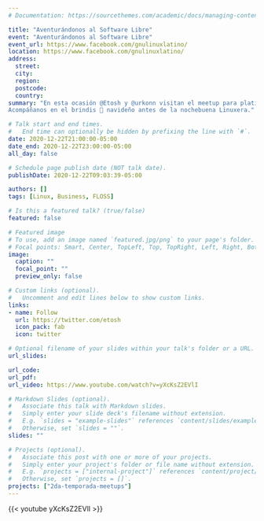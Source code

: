 ```yaml
---
# Documentation: https://sourcethemes.com/academic/docs/managing-content/

title: "Aventurándonos al Software Libre"
event: "Aventurándonos al Software Libre"
event_url: https://www.facebook.com/gnulinuxlatino/
location: https://www.facebook.com/gnulinuxlatino/
address:
  street:
  city:
  region:
  postcode:
  country:
summary: "En esta ocasión @Etosh y @urkonn visitan el meetup para platicar de las aventuras que han tenido al momento de trabajar con Software Libre en sus proyectos y vida.\n
Acompáñanos en el brindis 🥂 navideño antes de la nochebuena Linuxera."

# Talk start and end times.
#   End time can optionally be hidden by prefixing the line with `#`.
date: 2020-12-22T21:00:00-05:00
date_end: 2020-12-22T23:00:00-05:00
all_day: false

# Schedule page publish date (NOT talk date).
publishDate: 2020-12-22T09:03:39-05:00

authors: []
tags: [Linux, Business, FLOSS]

# Is this a featured talk? (true/false)
featured: false

# Featured image
# To use, add an image named `featured.jpg/png` to your page's folder.
# Focal points: Smart, Center, TopLeft, Top, TopRight, Left, Right, BottomLeft, Bottom, BottomRight.
image:
  caption: ""
  focal_point: ""
  preview_only: false

# Custom links (optional).
#   Uncomment and edit lines below to show custom links.
links:
- name: Follow
  url: https://twitter.com/etosh
  icon_pack: fab
  icon: twitter

# Optional filename of your slides within your talk's folder or a URL.
url_slides:

url_code:
url_pdf:
url_video: https://www.youtube.com/watch?v=yXcKsZ2EVlI

# Markdown Slides (optional).
#   Associate this talk with Markdown slides.
#   Simply enter your slide deck's filename without extension.
#   E.g. `slides = "example-slides"` references `content/slides/example-slides.md`.
#   Otherwise, set `slides = ""`.
slides: ""

# Projects (optional).
#   Associate this post with one or more of your projects.
#   Simply enter your project's folder or file name without extension.
#   E.g. `projects = ["internal-project"]` references `content/project/deep-learning/index.md`.
#   Otherwise, set `projects = []`.
projects: ["2da-temporada-meetups"]
---
```


{{< youtube yXcKsZ2EVlI >}}

